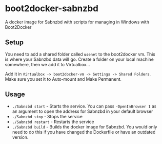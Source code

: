 # boot2docker-sabnzbd
A docker image for Sabnzbd with scripts for managing in Windows with Boot2Docker

Setup
--

You need to add a shared folder called `usenet` to the boot2docker vm. This is where your Sabnzbd data will go. Create a folder on your local machine somewhere, then we add it to Virtualbox...

Add it in `Virtualbox -> boot2docker-vm -> Settings -> Shared Folders`. Make sure you set it to Auto-mount and Make Permanent.

Usage
--

* `./Sabnzbd start` - Starts the service. You can pass `-OpenInBrowser 1` as an argument to open the address for Sabnzbd in 
your default browser
* `./Sabnzbd stop` - Stops the service
* `./Sabnzbd restart` - Restarts the service
* `./Sabnzbd build` - Builds the docker image for Sabnzbd. You would only need to do this if you have changed the Dockerfile 
or have an outdated version.
